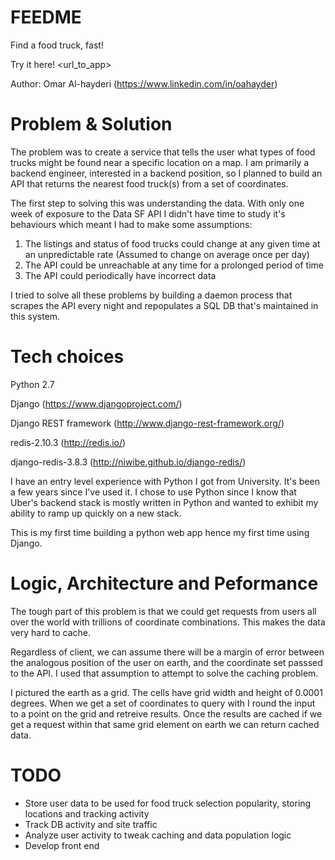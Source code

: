 # FEEDME
Find a food truck, fast!

Try it here!
<url_to_app>

Author: Omar Al-hayderi (https://www.linkedin.com/in/oahayder)

# Problem & Solution
The problem was to create a service that tells the user what types of food trucks might be found near a specific location on a map. I am primarily a backend engineer, interested in a backend position, so I planned to build an API that returns the nearest food truck(s) from a set of coordinates.

The first step to solving this was understanding the data. With only one week of exposure to the Data SF API I didn't have time to study it's behaviours which meant I had to make some assumptions:

1. The listings and status of food trucks could change at any given time at an unpredictable rate (Assumed to change on average once per day)
2. The API could be unreachable at any time for a prolonged period of time
3. The API could periodically have incorrect data

I tried to solve all these problems by building a daemon process that scrapes the API every night and repopulates a SQL DB that's maintained in this system.

# Tech choices
Python 2.7

Django (https://www.djangoproject.com/)

Django REST framework (http://www.django-rest-framework.org/)

redis-2.10.3 (http://redis.io/)

django-redis-3.8.3 (http://niwibe.github.io/django-redis/)

I have an entry level experience with Python I got from University. It's been a few years since I've used it. I chose to use Python since I know that Uber's backend stack is mostly written in Python and wanted to exhibit my ability to ramp up quickly on a new stack.

This is my first time building a python web app hence my first time using Django.

# Logic, Architecture and Peformance
The tough part of this problem is that we could get requests from users all over the world with trillions of coordinate combinations. This makes the data very hard to cache.

Regardless of client, we can assume there will be a margin of error between the analogous position of the user on earth, and the coordinate set passsed to the API. I used that assumption to attempt to solve the caching problem.

I pictured the earth as a grid. The cells have grid width and height of 0.0001 degrees. When we get a set of coordinates to query with I round the input to a point on the grid and retreive results. Once the results are cached if we get a request within that same grid element on earth we can return cached data.

# TODO
* Store user data to be used for food truck selection popularity, storing locations and tracking activity
* Track DB activity and site traffic
* Analyze user activity to tweak caching and data population logic
* Develop front end
